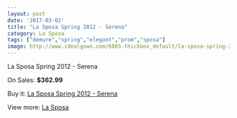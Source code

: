 ```yaml
---
layout: post
date: '2017-03-02'
title: "La Sposa Spring 2012 - Serena"
category: La Sposa
tags: ["demure","spring","elegant","prom","sposa"]
image: http://www.idealgown.com/6865-thickbox_default/la-sposa-spring-2012-serena.jpg
---
```

La Sposa Spring 2012 - Serena

On Sales: **$362.99**
<a href="https://www.idealgown.com/en/la-sposa/2941-la-sposa-spring-2012-serena.html"><amp-img layout="responsive" width="600" height="600" src="//www.idealgown.com/6865-thickbox_default/la-sposa-spring-2012-serena.jpg" alt="La Sposa Spring 2012 - Serena 0" /></a>
<a href="https://www.idealgown.com/en/la-sposa/2941-la-sposa-spring-2012-serena.html"><amp-img layout="responsive" width="600" height="600" src="//www.idealgown.com/6867-thickbox_default/la-sposa-spring-2012-serena.jpg" alt="La Sposa Spring 2012 - Serena 1" /></a>
<a href="https://www.idealgown.com/en/la-sposa/2941-la-sposa-spring-2012-serena.html"><amp-img layout="responsive" width="600" height="600" src="//www.idealgown.com/6866-thickbox_default/la-sposa-spring-2012-serena.jpg" alt="La Sposa Spring 2012 - Serena 2" /></a>

Buy it: [La Sposa Spring 2012 - Serena](https://www.idealgown.com/en/la-sposa/2941-la-sposa-spring-2012-serena.html "La Sposa Spring 2012 - Serena")

View more: [La Sposa](https://www.idealgown.com/en/35-la-sposa "La Sposa")